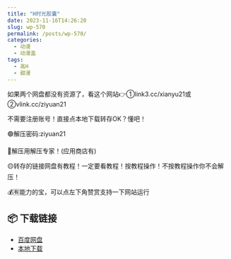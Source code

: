 ```yaml
---
title: "H时光胶囊"
date: 2023-11-16T14:26:20
slug: wp-570
permalink: /posts/wp-570/
categories:
  - 动漫
  - 动漫盖
tags:
  - 高H
  - 甜漫
---
```


如果两个网盘都没有资源了，看这个网站👉①link3.cc/xianyu21或②vlink.cc/ziyuan21

不需要注册账号！直接点本地下载转存OK？懂吧！

🟢解压密码:ziyuan21

🔵解压用解压专家！(应用商店有)

🟡转存的链接网盘有教程！一定要看教程！按教程操作！不按教程操作你不会解压！

💰🈶能力的宝，可以点左下角赞赏支持一下网站运行

## 📦 下载链接
- [百度网盘](https://blziyuan21.com/pay-download/570?key=7d5f9e2627&down_id=0)
- [本地下载](https://blziyuan21.com/pay-download/570?key=7d5f9e2627&down_id=1)

